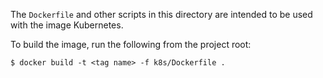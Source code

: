 The `Dockerfile` and other scripts in this directory are intended to be used with the image Kubernetes.

To build the image, run the following from the project root:

```
$ docker build -t <tag name> -f k8s/Dockerfile .
```
